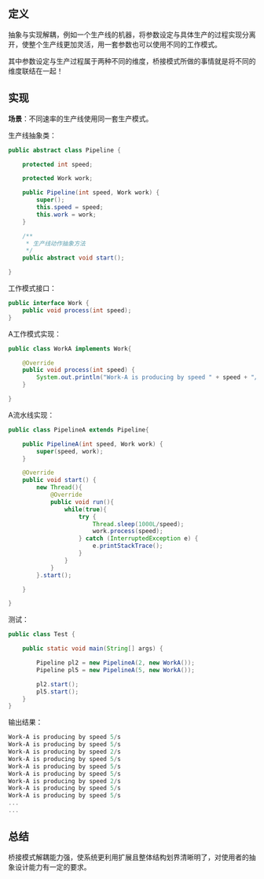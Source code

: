 ## 定义
抽象与实现解耦，例如一个生产线的机器，将参数设定与具体生产的过程实现分离开，使整个生产线更加灵活，用一套参数也可以使用不同的工作模式。

其中参数设定与生产过程属于两种不同的维度，桥接模式所做的事情就是将不同的维度联结在一起！
## 实现
**场景**：不同速率的生产线使用同一套生产模式。

生产线抽象类：
```java
public abstract class Pipeline {

	protected int speed;

	protected Work work;

	public Pipeline(int speed, Work work) {
		super();
		this.speed = speed;
		this.work = work;
	}

	/**
	 * 生产线动作抽象方法
	 */
	public abstract void start();

}
```
工作模式接口：
```java
public interface Work {
	public void process(int speed);
}
```
A工作模式实现：
```java
public class WorkA implements Work{

	@Override
	public void process(int speed) {
		System.out.println("Work-A is producing by speed " + speed + "/s");		
	}

}
```
A流水线实现：
```java
public class PipelineA extends Pipeline{

	public PipelineA(int speed, Work work) {
		super(speed, work);
	}

	@Override
	public void start() {
		new Thread(){
			@Override
			public void run(){
				while(true){
					try {
						Thread.sleep(1000L/speed);
						work.process(speed);
					} catch (InterruptedException e) {
						e.printStackTrace();
					}
				}
			}
		}.start();

	}

}
```
测试：
```java
public class Test {

	public static void main(String[] args) {

		Pipeline pl2 = new PipelineA(2, new WorkA());
		Pipeline pl5 = new PipelineA(5, new WorkA());

		pl2.start();
		pl5.start();
	}
}
```
输出结果：
```powershell
Work-A is producing by speed 5/s
Work-A is producing by speed 5/s
Work-A is producing by speed 2/s
Work-A is producing by speed 5/s
Work-A is producing by speed 5/s
Work-A is producing by speed 5/s
Work-A is producing by speed 2/s
Work-A is producing by speed 5/s
Work-A is producing by speed 5/s
...
...
```
## 总结
桥接模式解耦能力强，使系统更利用扩展且整体结构划界清晰明了，对使用者的抽象设计能力有一定的要求。
